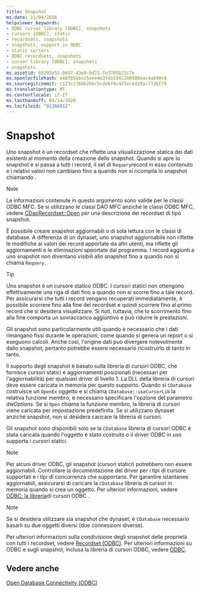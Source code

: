 ```yaml
---
title: Snapshot
ms.date: 11/04/2016
helpviewer_keywords:
- ODBC cursor library [ODBC], snapshots
- cursors [ODBC], static
- recordsets, snapshots
- snapshots, support in ODBC
- static cursors
- ODBC recordsets, snapshots
- cursor library [ODBC], snapshots
- snapshots
ms.assetid: b5293a52-0657-43e9-bd71-fe3785b21c7e
ms.openlocfilehash: e487b5abcc5eee4e3f4b1941100980eac4a040c8
ms.sourcegitcommit: c123cc76bb2b6c5cde6f4c425ece420ac733bf70
ms.translationtype: MT
ms.contentlocale: it-IT
ms.lasthandoff: 04/14/2020
ms.locfileid: "81366912"
---
```

# <a name="snapshot"></a>Snapshot

Uno snapshot è un recordset che riflette una visualizzazione statica dei dati esistenti al momento della creazione dello snapshot. Quando si apre lo snapshot e si passa a tutti i record, il set di `Requery`record in esso contenuto e i relativi valori non cambiano fino a quando non si ricompila lo snapshot chiamando .

> [!NOTE]
> Le informazioni contenute in questo argomento sono valide per le classi ODBC MFC. Se si utilizzano le classi DAO MFC anziché le classi ODBC MFC, vedere [CDaoRecordset::Open](../../mfc/reference/cdaorecordset-class.md#open) per una descrizione dei recordset di tipo snapshot.

È possibile creare snapshot aggiornabili o di sola lettura con le classi di database. A differenza di un dynaset, uno snapshot aggiornabile non riflette le modifiche ai valori dei record apportate da altri utenti, ma riflette gli aggiornamenti e le eliminazioni apportate dal programma. I record aggiunti a uno snapshot non diventano visibili allo snapshot fino a quando non si chiama `Requery`.

> [!TIP]
> Uno snapshot è un cursore statico ODBC. I cursori statici non ottengono effettivamente una riga di dati fino a quando non si scorre fino a tale record. Per assicurarsi che tutti i record vengano recuperati immediatamente, è possibile scorrere fino alla fine del recordset e quindi scorrere fino al primo record che si desidera visualizzare. Si noti, tuttavia, che lo scorrimento fino alla fine comporta un sovraccarico aggiuntivo e può ridurre le prestazioni.

Gli snapshot sono particolarmente utili quando è necessario che i dati rimangano fissi durante le operazioni, come quando si genera un report o si eseguono calcoli. Anche così, l'origine dati può divergere notevolmente dallo snapshot, pertanto potrebbe essere necessario ricostruirlo di tanto in tanto.

Il supporto degli snapshot è basato sulla libreria di cursori ODBC, che fornisce cursori statici e aggiornamenti posizionati (necessari per l'aggiornabilità) per qualsiasi driver di livello 1. La DLL della libreria di cursori deve essere caricata in memoria per questo supporto. Quando si `CDatabase` costruisce un `OpenEx` oggetto e si chiama `CDatabase::useCursorLib` la relativa funzione membro, è necessario specificare l'opzione del parametro *dwOptions.* Se si `Open` chiama la funzione membro, la libreria di cursori viene caricata per impostazione predefinita. Se si utilizzano dynaset anziché snapshot, non si desidera caricare la libreria di cursori.

Gli snapshot sono disponibili solo se la `CDatabase` libreria di cursori ODBC è stata caricata quando l'oggetto è stato costruito o il driver ODBC in uso supporta i cursori statici.

> [!NOTE]
> Per alcuni driver ODBC, gli snapshot (cursori statici) potrebbero non essere aggiornabili. Controllare la documentazione del driver per i tipi di cursore supportati e i tipi di concorrenza che supportano. Per garantire istantanee aggiornabili, assicurarsi di caricare la `CDatabase` libreria di cursori in memoria quando si crea un oggetto. Per ulteriori informazioni, vedere [ODBC: la libreria](../../data/odbc/odbc-the-odbc-cursor-library.md)di cursori ODBC .

> [!NOTE]
> Se si desidera utilizzare sia snapshot che dynaset, è `CDatabase` necessario basarli su due oggetti diversi (due connessioni diverse).

Per ulteriori informazioni sulla condivisione degli snapshot delle proprietà con tutti i recordset, vedere [Recordset (ODBC)](../../data/odbc/recordset-odbc.md). Per ulteriori informazioni su ODBC e sugli snapshot, inclusa la libreria di cursori ODBC, vedere [ODBC](../../data/odbc/odbc-basics.md).

## <a name="see-also"></a>Vedere anche

[Open Database Connectivity (ODBC)](../../data/odbc/open-database-connectivity-odbc.md)
